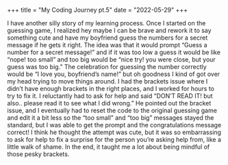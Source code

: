 +++
title = "My Coding Journey pt.5"
date = "2022-05-29"
+++


 I have another silly story of my learning process. Once I started on the guessing game, I realized hey maybe I can be brave and rework it to say something cute and have my boyfriend guess the numbers for a secret message if he gets it right. The idea was that it would prompt “Guess a number for a secret message!” and if it was too low a guess it would be like “nope! too small” and too big would be “nice try! you were close, but your guess was too big.” The celebration for guessing the number correctly would be “I love you, boyfriend’s name!” but oh goodness I kind of got over my head trying to move things around. I had the brackets issue where I didn’t have enough brackets in the right places, and I worked for hours to try to fix it. I reluctantly had to ask for help and said “DON’T READ IT! but also.. please read it to see what I did wrong.” He pointed out the bracket issue, and I eventually had to reset the code to the original guessing game and edit it a bit less so the “too small” and “too big” messages stayed the standard, but I was able to get the prompt and the congratulations message correct! I think he thought the attempt was cute, but it was so embarrassing to ask for help to fix a surprise for the person you’re asking help from, like a little walk of shame. In the end, it taught me a lot about being mindful of those pesky brackets.
